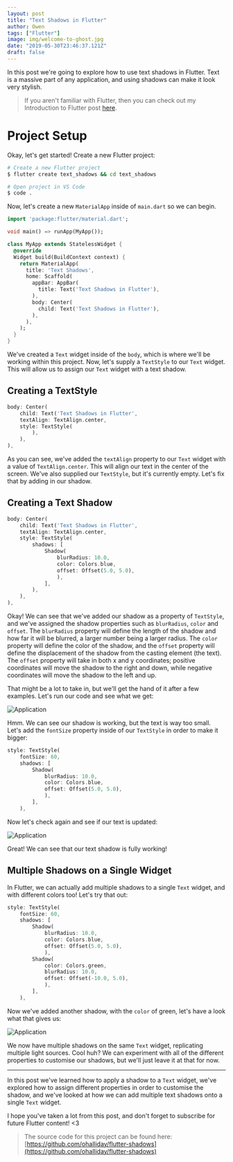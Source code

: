 ```yaml
---
layout: post
title: "Text Shadows in Flutter"
author: Owen
tags: ["Flutter"]
image: img/welcome-to-ghost.jpg
date: "2019-05-30T23:46:37.121Z"
draft: false
---
```


In this post we're going to explore how to use text shadows in Flutter. Text is a massive part of any application, and using shadows can make it look very stylish.

>If you aren't familiar with Flutter, then you can check out my Introduction to Flutter post [here](https://owenhalliday.co.uk/introduction-to-flutter/).

# Project Setup

Okay, let's get started! Create a new Flutter project:

```bash
# Create a new Flutter project
$ flutter create text_shadows && cd text_shadows

# Open project in VS Code
$ code .

```

Now, let's create a new `MaterialApp` inside of `main.dart` so we can begin.

```dart
import 'package:flutter/material.dart';

void main() => runApp(MyApp());

class MyApp extends StatelessWidget {
  @override
  Widget build(BuildContext context) {
    return MaterialApp(
      title: 'Text Shadows',
      home: Scaffold(
        appBar: AppBar(
          title: Text('Text Shadows in Flutter'),
        ),
        body: Center(
          child: Text('Text Shadows in Flutter'),
        ),
      ),
    );
  }
}
```

We've created a `Text` widget inside of the `body`, which is where we'll be working within this project. Now, let's supply a `TextStyle` to our `Text` widget. This will allow us to assign our `Text` widget with a text shadow.

## Creating a TextStyle

```dart
body: Center(
    child: Text('Text Shadows in Flutter',
    textAlign: TextAlign.center,
    style: TextStyle(
        ),
    ),
),
```

As you can see, we've added the `textAlign` property to our `Text` widget with a value of `TextAlign.center`. This will align our text in the center of the screen. We've also supplied our `TextStyle`, but it's currently empty. Let's fix that by adding in our shadow.

## Creating a Text Shadow

```dart
body: Center(
    child: Text('Text Shadows in Flutter',
    textAlign: TextAlign.center,
    style: TextStyle(
        shadows: [
            Shadow(
                blurRadius: 10.0,
                color: Colors.blue,
                offset: Offset(5.0, 5.0),
                ),
            ],
        ),
    ),
),
```

Okay! We can see that we've added our shadow as a property of `TextStyle`, and we've assigned the shadow properties such as `blurRadius`, `color` and `offset`. The `blurRadius` property will define the length of the shadow and how far it will be blurred, a larger number being a larger radius. The `color` property will define the color of the shadow, and the `offset` property will define the displacement of the shadow from the casting element (the text). The `offset` property will take in both x and y coordinates; positive coordinates will move the shadow to the right and down, while negative coordinates will move the shadow to the left and up.

That might be a lot to take in, but we'll get the hand of it after a few examples. Let's run our code and see what we get:

![Application](img/text-shadows/textshadows1.png)

Hmm. We can see our shadow is working, but the text is way too small. Let's add the `fontSize` property inside of our `TextStyle` in order to make it bigger:

```dart
style: TextStyle(
    fontSize: 60,
    shadows: [
        Shadow(
            blurRadius: 10.0,
            color: Colors.blue,
            offset: Offset(5.0, 5.0),
            ),
        ],
    ),
```

Now let's check again and see if our text is updated:

![Application](img/text-shadows/textshadows2.png)

Great! We can see that our text shadow is fully working! 

## Multiple Shadows on a Single Widget

In Flutter, we can actually add multiple shadows to a single `Text` widget, and with different colors too! Let's try that out:

```dart
style: TextStyle(
    fontSize: 60,
    shadows: [
        Shadow(
            blurRadius: 10.0,
            color: Colors.blue,
            offset: Offset(5.0, 5.0),
            ),
        Shadow(
            color: Colors.green,
            blurRadius: 10.0,
            offset: Offset(-10.0, 5.0),
            ),
        ],
    ),
```

Now we've added another shadow, with the `color` of green, let's have a look what that gives us:

![Application](img/text-shadows/textshadows3.png)

We now have multiple shadows on the same `Text` widget, replicating multiple light sources. Cool huh? We can experiment with all of the different properties to customise our shadows, but we'll just leave it at that for now.

---
In this post we've learned how to apply a shadow to a `Text` widget, we've explored how to assign different properties in order to customise the shadow, and we've looked at how we can add multiple text shadows onto a single `Text` widget.

I hope you've taken a lot from this post, and don't forget to subscribe for future Flutter content! <3

>The source code for this project can be found here:
>[https://github.com/ohalliday/flutter-shadows](https://github.com/ohalliday/flutter-shadows)
